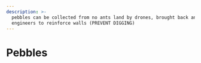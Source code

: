 ```yaml
---
description: >-
  pebbles can be collected from no ants land by drones, brought back and used by
  engineers to reinforce walls (PREVENT DIGGING)
---
```


# Pebbles

